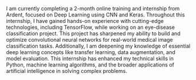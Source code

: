 I am currently completing a 2-month online training and internship from Ardent, focused on Deep Learning using CNN and Keras. Throughout this internship, I have gained hands-on experience with cutting-edge technologies, including TensorFlow, while working on an eye-disease classification project. This project has sharpened my ability to build and optimize convolutional neural networks for real-world medical image classification tasks. Additionally, I am deepening my knowledge of essential deep learning concepts like transfer learning, data augmentation, and model evaluation. This internship has enhanced my technical skills in Python, machine learning algorithms, and the broader applications of artificial intelligence in solving complex problems.




